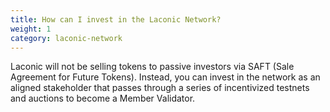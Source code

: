 ```yaml
---
title: How can I invest in the Laconic Network?
weight: 1
category: laconic-network
---
```


Laconic will not be selling tokens to passive investors via SAFT (Sale Agreement for Future Tokens). Instead, you can invest in the network as an aligned stakeholder that passes through a series of incentivized testnets and auctions to become a Member Validator.
 
